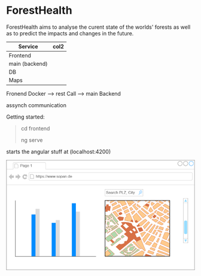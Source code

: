 # ForestHealth

ForestHealth aims to analyse the curent state of the worlds' forests as well as to predict the impacts and changes in the future.

| Service        | col2 |
| -------------- | ---- |
| Frontend       |      |
| main (backend) |      |
| DB             |      |
| Maps           |      |

Fronend Docker --> rest Call --> main Backend

assynch communication


Getting started:

> cd frontend
>
> ng serve

starts the angular stuff at (localhost:4200)


![UI Draft](Frontend%20Draft%201.png)
